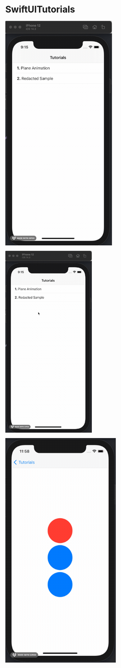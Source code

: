 # SwiftUITutorials
![Plane.gif](https://github.com/ShashankSingla/SwiftUITutorials/blob/master/2021-02-16%2021.22.27.gif)

![Redacted.gif](https://github.com/ShashankSingla/SwiftUITutorials/blob/master/2021-02-16%2021.22.55.gif)

![MatchedGeometryAnimationView.gif](https://github.com/ShashankSingla/SwiftUITutorials/blob/master/MatchedGeometryAnimationView.gif)
